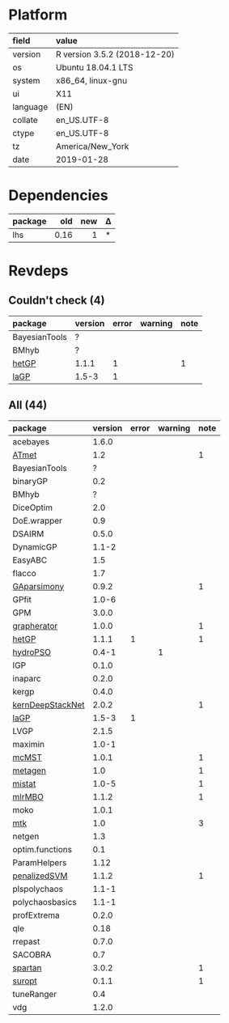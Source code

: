 # Platform

|field    |value                        |
|:--------|:----------------------------|
|version  |R version 3.5.2 (2018-12-20) |
|os       |Ubuntu 18.04.1 LTS           |
|system   |x86_64, linux-gnu            |
|ui       |X11                          |
|language |(EN)                         |
|collate  |en_US.UTF-8                  |
|ctype    |en_US.UTF-8                  |
|tz       |America/New_York             |
|date     |2019-01-28                   |

# Dependencies

|package |  old| new|Δ  |
|:-------|----:|---:|:--|
|lhs     | 0.16|   1|*  |

# Revdeps

## Couldn't check (4)

|package                    |version |error |warning |note |
|:--------------------------|:-------|:-----|:-------|:----|
|BayesianTools              |?       |      |        |     |
|BMhyb                      |?       |      |        |     |
|[hetGP](problems.md#hetgp) |1.1.1   |1     |        |1    |
|[laGP](problems.md#lagp)   |1.5-3   |1     |        |     |

## All (44)

|package                                          |version |error |warning |note |
|:------------------------------------------------|:-------|:-----|:-------|:----|
|acebayes                                         |1.6.0   |      |        |     |
|[ATmet](problems.md#atmet)                       |1.2     |      |        |1    |
|BayesianTools                                    |?       |      |        |     |
|binaryGP                                         |0.2     |      |        |     |
|BMhyb                                            |?       |      |        |     |
|DiceOptim                                        |2.0     |      |        |     |
|DoE.wrapper                                      |0.9     |      |        |     |
|DSAIRM                                           |0.5.0   |      |        |     |
|DynamicGP                                        |1.1-2   |      |        |     |
|EasyABC                                          |1.5     |      |        |     |
|flacco                                           |1.7     |      |        |     |
|[GAparsimony](problems.md#gaparsimony)           |0.9.2   |      |        |1    |
|GPfit                                            |1.0-6   |      |        |     |
|GPM                                              |3.0.0   |      |        |     |
|[grapherator](problems.md#grapherator)           |1.0.0   |      |        |1    |
|[hetGP](problems.md#hetgp)                       |1.1.1   |1     |        |1    |
|[hydroPSO](problems.md#hydropso)                 |0.4-1   |      |1       |     |
|IGP                                              |0.1.0   |      |        |     |
|inaparc                                          |0.2.0   |      |        |     |
|kergp                                            |0.4.0   |      |        |     |
|[kernDeepStackNet](problems.md#kerndeepstacknet) |2.0.2   |      |        |1    |
|[laGP](problems.md#lagp)                         |1.5-3   |1     |        |     |
|LVGP                                             |2.1.5   |      |        |     |
|maximin                                          |1.0-1   |      |        |     |
|[mcMST](problems.md#mcmst)                       |1.0.1   |      |        |1    |
|[metagen](problems.md#metagen)                   |1.0     |      |        |1    |
|[mistat](problems.md#mistat)                     |1.0-5   |      |        |1    |
|[mlrMBO](problems.md#mlrmbo)                     |1.1.2   |      |        |1    |
|moko                                             |1.0.1   |      |        |     |
|[mtk](problems.md#mtk)                           |1.0     |      |        |3    |
|netgen                                           |1.3     |      |        |     |
|optim.functions                                  |0.1     |      |        |     |
|ParamHelpers                                     |1.12    |      |        |     |
|[penalizedSVM](problems.md#penalizedsvm)         |1.1.2   |      |        |1    |
|plspolychaos                                     |1.1-1   |      |        |     |
|polychaosbasics                                  |1.1-1   |      |        |     |
|profExtrema                                      |0.2.0   |      |        |     |
|qle                                              |0.18    |      |        |     |
|rrepast                                          |0.7.0   |      |        |     |
|SACOBRA                                          |0.7     |      |        |     |
|[spartan](problems.md#spartan)                   |3.0.2   |      |        |1    |
|[suropt](problems.md#suropt)                     |0.1.1   |      |        |1    |
|tuneRanger                                       |0.4     |      |        |     |
|vdg                                              |1.2.0   |      |        |     |

